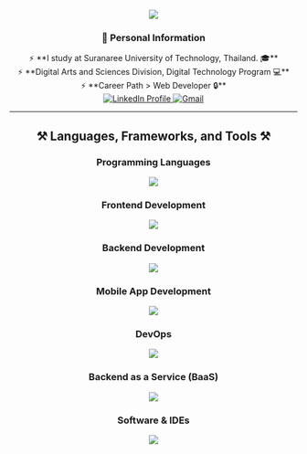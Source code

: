 <h1 align="center">
    <img src="https://readme-typing-svg.herokuapp.com/?font=Righteous&size=35&center=true&vCenter=true&width=500&height=70&duration=4000&color=FFF&lines=Welcome+Everyone!+👋;Phittiphong+Phansaensao" />
</h1>

<h3 align="center">👤 Personal Information</h3>

<div align="center">
    ⚡ **I study at Suranaree University of Technology, Thailand. 🎓**<br/>
    ⚡ **Digital Arts and Sciences Division, Digital Technology Program 💻**<br/>
    ⚡ **Career Path > Web Developer 🔒**
</div>

<div align="center"> 
    <a href="https://www.linkedin.com/in/phittiphong-phansaensao" target="_blank">
        <img src="https://img.shields.io/badge/LinkedIn-0077B5?style=for-the-badge&logo=linkedin&logoColor=white" alt="LinkedIn Profile" />
    </a>
    <a href="mailto:phittiphong.ph@gmail.com">
        <img src="https://img.shields.io/badge/Gmail-333333?style=for-the-badge&logo=gmail&logoColor=red" alt="Gmail" />
    </a>
</div>

<hr/>

<h2 align="center">⚒️ Languages, Frameworks, and Tools ⚒️</h2>

<div align="center">

   <h3>Programming Languages</h3>
   <img src="https://skillicons.dev/icons?i=html,css,php,js,solidity" /><br>

   <h3>Frontend Development</h3>
   <img src="https://skillicons.dev/icons?i=react,bootstrap" /><br>

   <h3>Backend Development</h3>
   <img src="https://skillicons.dev/icons?i=php" /><br>

   <h3>Mobile App Development</h3>
   <img src="https://skillicons.dev/icons?i=androidstudio" /><br>

   <h3>DevOps</h3>
   <img src="https://skillicons.dev/icons?i=docker,kubernetes" /><br>

   <h3>Backend as a Service (BaaS)</h3>
   <img src="https://skillicons.dev/icons?i=firebase" /><br>

   <h3>Software & IDEs</h3>
   <img src="https://skillicons.dev/icons?i=eclipse,vscode,kali,ubuntu" /><br>

</div>
